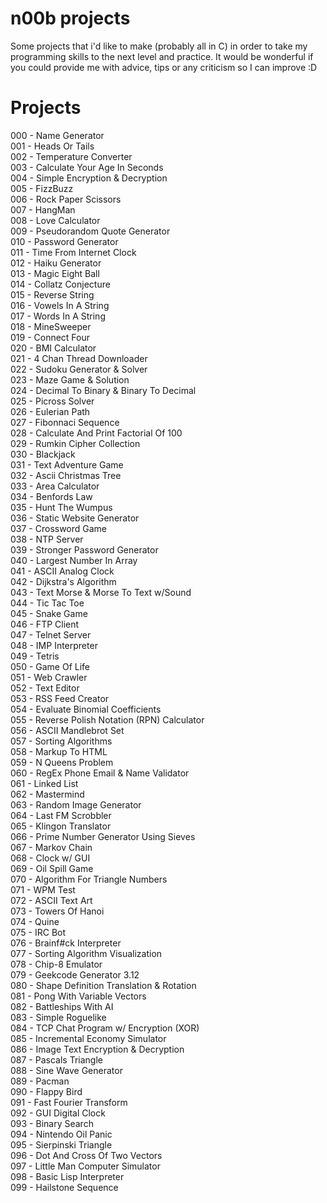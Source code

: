 # n00b projects

Some projects that i'd like to make (probably all in C) in order to take my programming skills to the next level and practice. It would be wonderful if you could provide me with advice, tips or any criticism so I can improve :D

# Projects

000 - Name Generator <br>
001 - Heads Or Tails <br>
002 - Temperature Converter <br>
003 - Calculate Your Age In Seconds <br>
004 - Simple Encryption & Decryption <br>
005 - FizzBuzz <br>
006 - Rock Paper Scissors <br>
007 - HangMan <br>
008 - Love Calculator <br>
009 - Pseudorandom Quote Generator <br>
010 - Password Generator <br>
011 - Time From Internet Clock <br>
012 - Haiku Generator <br>
013 - Magic Eight Ball <br>
014 - Collatz Conjecture <br>
015 - Reverse String <br>
016 - Vowels In A String <br>
017 - Words In A String <br>
018 - MineSweeper <br>
019 - Connect Four <br>
020 - BMI Calculator <br>
021 - 4 Chan Thread Downloader <br>
022 - Sudoku Generator & Solver <br>
023 - Maze Game & Solution <br>
024 - Decimal To Binary & Binary To Decimal <br>
025 - Picross Solver <br>
026 - Eulerian Path <br>
027 - Fibonnaci Sequence <br>
028 - Calculate And Print Factorial Of 100 <br>
029 - Rumkin Cipher Collection <br>
030 - Blackjack <br>
031 - Text Adventure Game <br>
032 - Ascii Christmas Tree <br>
033 - Area Calculator <br>
034 - Benfords Law <br>
035 - Hunt The Wumpus <br>
036 - Static Website Generator <br>
037 - Crossword Game <br>
038 - NTP Server <br>
039 - Stronger Password Generator <br>
040 - Largest Number In Array <br>
041 - ASCII Analog Clock <br>
042 - Dijkstra's Algorithm <br>
043 - Text Morse & Morse To Text w/Sound <br>
044 - Tic Tac Toe <br>
045 - Snake Game <br>
046 - FTP Client <br>
047 - Telnet Server <br>
048 - IMP Interpreter <br>
049 - Tetris <br>
050 - Game Of Life <br>
051 - Web Crawler <br>
052 - Text Editor <br>
053 - RSS Feed Creator <br>
054 - Evaluate Binomial Coefficients <br>
055 - Reverse Polish Notation (RPN) Calculator <br>
056 - ASCII Mandlebrot Set <br>
057 - Sorting Algorithms <br>
058 - Markup To HTML <br>
059 - N Queens Problem <br>
060 - RegEx Phone Email & Name Validator <br>
061 - Linked List <br>
062 - Mastermind <br>
063 - Random Image Generator <br>
064 - Last FM Scrobbler <br>
065 - Klingon Translator <br>
066 - Prime Number Generator Using Sieves <br>
067 - Markov Chain <br>
068 - Clock w/ GUI <br>
069 - Oil Spill Game <br>
070 - Algorithm For Triangle Numbers <br>
071 - WPM Test <br>
072 - ASCII Text Art <br>
073 - Towers Of Hanoi <br>
074 - Quine <br>
075 - IRC Bot <br>
076 - Brainf#ck Interpreter <br>
077 - Sorting Algorithm Visualization <br>
078 - Chip-8 Emulator <br>
079 - Geekcode Generator 3.12 <br>
080 - Shape Definition Translation & Rotation <br>
081 - Pong With Variable Vectors <br>
082 - Battleships With AI <br>
083 - Simple Roguelike <br>
084 - TCP Chat Program w/ Encryption (XOR) <br>
085 - Incremental Economy Simulator <br>
086 - Image Text Encryption & Decryption <br>
087 - Pascals Triangle <br>
088 - Sine Wave Generator <br>
089 - Pacman <br>
090 - Flappy Bird <br>
091 - Fast Fourier Transform <br>
092 - GUI Digital Clock <br>
093 - Binary Search <br>
094 - Nintendo Oil Panic <br>
095 - Sierpinski Triangle <br>
096 - Dot And Cross Of Two Vectors <br>
097 - Little Man Computer Simulator <br>
098 - Basic Lisp Interpreter <br>
099 - Hailstone Sequence <br>
